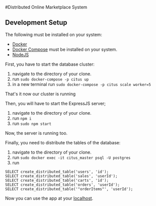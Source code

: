 #Distributed Online Marketplace System

## Development Setup

The following must be installed on your system:
* [Docker](https://docs.docker.com/get-docker/) 
* [Docker Compose](https://docs.docker.com/compose/install/) must be installed on your system.
* [NodeJS](https://nodejs.org/en/download/)


First, you have to start the database cluster:
1. navigate to the directory of your clone.
2. run `sudo docker-compose -p citus up`
3. in a new terminal run `sudo docker-compose -p citus scale worker=5`

That's it now our cluster is running

Then, you will have to start the ExpressJS server;
1. navigate to the directory of your clone.
2. run `npm i`
3. run `sudo npm start`

Now, the server is running too.

Finally, you need to distribute the tables of the database:
1. navigate to the directory of your clone.
2. run `sudo docker exec -it citus_master psql -U postgres`
3. run 
```
SELECT create_distributed_table('users', 'id');
SELECT create_distributed_table('sales', 'userId');
SELECT create_distributed_table('carts', 'id');
SELECT create_distributed_table('orders', 'userId');
SELECT create_distributed_table('"orderItems"', 'userId');
``` 

Now you can use the app at your [localhost](http://localhost:3000/). 


